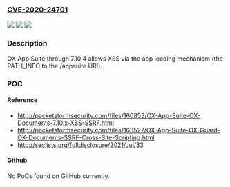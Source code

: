 ### [CVE-2020-24701](https://cve.mitre.org/cgi-bin/cvename.cgi?name=CVE-2020-24701)
![](https://img.shields.io/static/v1?label=Product&message=n%2Fa&color=blue)
![](https://img.shields.io/static/v1?label=Version&message=n%2Fa&color=blue)
![](https://img.shields.io/static/v1?label=Vulnerability&message=n%2Fa&color=brighgreen)

### Description

OX App Suite through 7.10.4 allows XSS via the app loading mechanism (the PATH_INFO to the /appsuite URI).

### POC

#### Reference
- http://packetstormsecurity.com/files/160853/OX-App-Suite-OX-Documents-7.10.x-XSS-SSRF.html
- http://packetstormsecurity.com/files/163527/OX-App-Suite-OX-Guard-OX-Documents-SSRF-Cross-Site-Scripting.html
- http://seclists.org/fulldisclosure/2021/Jul/33

#### Github
No PoCs found on GitHub currently.

